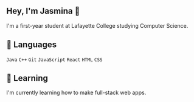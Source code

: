## Hey, I'm Jasmina 👋
I'm a first-year student at Lafayette College studying Computer Science. 

## 🐸 Languages
`Java` `C++` `Git` `JavaScript` `React` `HTML` `CSS` 
  
## 🐻 Learning
I'm currently learning how to make full-stack web apps.
